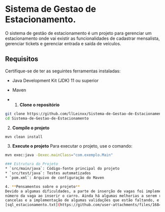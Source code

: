  # Sistema de Gestao de Estacionamento.
O sistema de gestão de estacionamento é um projeto para gerenciar um estacionamento onde vai existir as funcionalidades de cadastrar mensalista, gerenciar tickets e gerenciar entrada e saída de veículos.

 ## Requisitos
 Certifique-se de ter as seguintes ferramentas instaladas:
 - Java Development Kit (JDK) 11 ou superior
 - Maven

 -  1. **Clone o repositório**
   ```bash
   git clone https://github.com/llLeinxx/Sistema-de-Gestao-de-Estacionamento.git
   cd Sistema-de-Gestao-de-Estacionamento
   ```
 2. **Compile o projeto**
   ```bash
   mvn clean install
   ```
 3. **Execute o projeto**
   Para executar o projeto, use o comando:
   ```bash
   mvn exec:java -Dexec.mainClass="com.exemplo.Main"

 ### Estrutura do Projeto
 * `src/main/java`: Código-fonte principal do projeto
 * `src/test/java`: Testes automatizados
 * `pom.xml`: Arquivo de configuração do Maven

4. **Pensamentos sobre o projeto**
Devido a algumas dificuldades, a parte de inserção de vagas foi implementada para que o usuário digite o
número da vaga ao inserir o carro. Ainda há algumas melhorias a serem realizadas, como o funcionamento da lógica das
cancelas e a implementação de algumas validações que estão faltando, e funcionamento das vagas.
[sql_estacionamento.txt](https://github.com/user-attachments/files/16841049/sql_estacionamento.txt)
